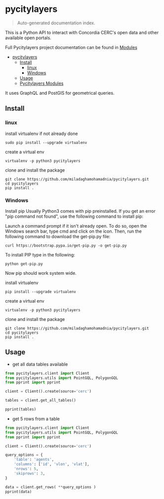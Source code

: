 # pycitylayers

> Auto-generated documentation index.

This is a Python API to interact with Concordia CERC's open data and other available open portals.

Full Pycitylayers project documentation can be found in [Modules](MODULES.md#pycitylayers-modules)

- [pycitylayers](#pycitylayers)
    - [Install](#install)
        - [linux](#linux)
        - [Windows](#windows)
    - [Usage](#usage)
  - [Pycitylayers Modules](MODULES.md#pycitylayers-modules)

It uses GraphQL and PostGIS for geometrical queries.

## Install

### linux

install virtualenv if not already done
```shell
sudo pip install --upgrade virtualenv
```
create a virtual env

```shell
virtualenv -p python3 pycitylayers
```
clone and install the package

```shell
git clone https://github.com/miladaghamohamadnia/pycitylayers.git
cd pycitylayers
pip install .
```

### Windows

Install pip
Usually Python3 comes with pip preinstalled. If you get an error "pip command not found", use the following command to install pip:

Launch a command prompt if it isn't already open. To do so, open the Windows search bar, type cmd and click on the icon. Then, run the following command to download the get-pip.py file:

```shell
curl https://bootstrap.pypa.io/get-pip.py -o get-pip.py
```

To install PIP type in the following:

```shell
python get-pip.py
```

Now pip should work system wide.

install virtualenv
```shell
pip install --upgrade virtualenv
```
create a virtual env

```shell
virtualenv -p python3 pycitylayers
```

clone and install the package

```shell
git clone https://github.com/miladaghamohamadnia/pycitylayers.git
cd pycitylayers
pip install .
```

## Usage

- get all data tables available

```python
from pycitylayers.client import Client
from pycitylayers.utils import PointGQL, PolygonGQL
from pprint import pprint

client = Client().create(source='cerc')

tables = client.get_all_tables()

pprint(tables)

```

- get 5 rows from a table

```python
from pycitylayers.client import Client
from pycitylayers.utils import PointGQL, PolygonGQL
from pprint import pprint

client = Client().create(source='cerc')

query_options = {
    'table': 'agents', 
    'columns': ['id', 'vlon', 'vlat'], 
    'nrows': 5, 
    'skiprows': 3,
}

data = client.get_rows( **query_options )
pprint(data)

```
